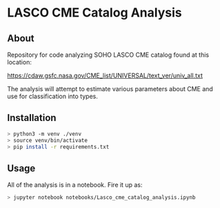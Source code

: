 # LASCO CME Catalog Analysis

## About
Repository for code analyzing SOHO LASCO CME catalog found at this location:

https://cdaw.gsfc.nasa.gov/CME_list/UNIVERSAL/text_ver/univ_all.txt

The analysis will attempt to estimate various parameters about CME and use for classification into types.

## Installation
```bash
> python3 -m venv ./venv
> source venv/bin/activate
> pip install -r requirements.txt
```

## Usage
All of the analysis is in a notebook. Fire it up as:
```bash
> jupyter notebook notebooks/Lasco_cme_catalog_analysis.ipynb
```
